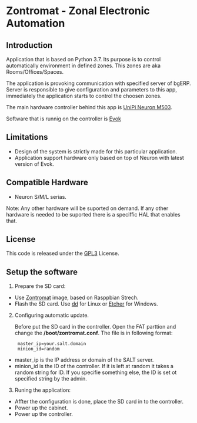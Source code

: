 # Zontromat - Zonal Electronic Automation

## Introduction

Application that is based on Python 3.7.
Its purpose is to control automatically environment in defined zones.
This zones are aka Rooms/Offices/Spaces.

The application is provoking communication with specified server of bgERP.
Server is responsible to give configuration and parameters to this app,
immediately the application starts to control the choosen zones.

The main hardware controller behind this app is [UniPi Neuron M503](https://www.unipi.technology/unipi-neuron-m503-p104).

Software that is runnig on the controller is [Evok](https://www.unipi.technology/products/evok-47)

## Limitations

- Design of the system is strictly made for this particular application.
- Application support hardware only based on top of Neuron with latest version of Evok.

## Compatible Hardware

- Neuron S/M/L serias.

Note: Any other hardware will be suported on demand. If any other hardware is needed to be suported there is a speciffic HAL that enables that.

## License

This code is released under the [GPL3](https://www.gnu.org/licenses/gpl-3.0.html) License.

## Setup the software

1. Prepare the SD card:

- Use [Zontromat]() image, based on Rasppbian Strech.
- Flash the SD card. Use [dd](http://man7.org/linux/man-pages/man1/dd.1.html) for Linux or [Etcher](https://www.balena.io/etcher/) for Windows.

2. Configuring automatic update.

    Before put the SD card in the controller.
Open the FAT parttion and change the **/boot/zontromat.conf**.
The file is in following format:

        master_ip=your.salt.domain
        minion_id=random

 - master_ip is the IP address or domain of the SALT server.
 - minion_id is the ID of the controller. If it is left at random it takes a random string for ID. If you specifie something else, the ID is set ot specified string by the admin.

 3. Runing the application:

- Affter the configuration is done, place the SD card in to the controller.
- Power up the cabinet.
- Power up the controller.
